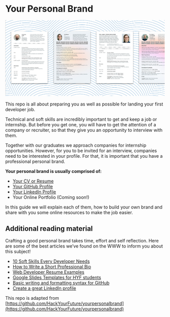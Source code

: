 # Your Personal Brand

![YourPersonalBrand](assets/yourbrand.png)

This repo is all about preparing you as well as possible for landing your first developer job. 

Technical and soft skills are incredibly important to get and keep a job or internship. But before you get one, you will have to get the attention of a company or recruiter, so that they give you an opportunity to interview with them.

Together with our graduates we approach companies for internship opportunities. However, for you to be invited for an interview, companies need to be interested in your profile. For that, it is important that you have a professional personal brand.

**Your personal brand is usually comprised of:**
- [Your CV or Resume](yourcurriculum.md)
- [Your GitHub Profile](yourgithub.md)
- [Your LinkedIn Profile](yourlinkedin.md)
- Your Online Portfolio (Coming soon!)

In this guide we will explain each of them, how to build your own brand and share with you some online resources to make the job easier.

## Additional reading material

Crafting a good personal brand takes time, effort and self reflection. Here are some of the best articles we’ve found on the WWW to inform you about this subject!

- [10 Soft Skills Every Developer Needs](https://hackernoon.com/10-soft-skills-every-developer-needs-66f0cdcfd3f7)
- [How to Write a Short Professional Bio](https://business.tutsplus.com/tutorials/how-to-write-a-short-bio--cms-30643)
- [Web Developer Resume Examples](https://standardresume.co/examples/web-developer)
- [Google Slides Templates for HYF students](https://docs.google.com/presentation/d/1VGbSrhNKhX3QM7lpbE5Lo_-nbUUXU9Vgpvzy0P_hhEM/copy)
- [Basic writing and formatting syntax for GitHub](https://docs.github.com/en/free-pro-team@latest/github/writing-on-github/basic-writing-and-formatting-syntax)
- [Create a great LinkedIn profile](https://www.linkedin.com/learning/learning-linkedin-3)

This repo is adapted from [https://github.com/HackYourFuture/yourpersonalbrand](https://github.com/HackYourFuture/yourpersonalbrand)
